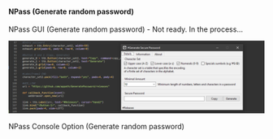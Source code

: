 #### NPass (Generate random password)

NPass GUI (Generate random password) - Not ready. In the process...

![Generate Secure Password](https://raw.githubusercontent.com/appath/GeneratePassword/master/img/%23generate_secure_password.png)

NPass Console Option (Generate random password)
